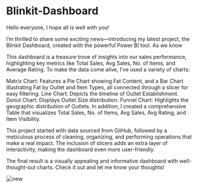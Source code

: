 # Blinkit-Dashboard


Hello everyone, I hope all is well with you!

I’m thrilled to share some exciting news—introducing my latest project, the Blinkit Dashboard, created with the powerful Power BI tool. As we know 

This dashboard is a treasure trove of insights into our sales performance, highlighting key metrics like Total Sales, Avg Sales, No. of Items, and Average Rating. To make the data come alive, I’ve used a variety of charts:

Matrix Chart: Features a Pie Chart showing Fat Content, and a Bar Chart illustrating Fat by Outlet and Item Types, all connected through a slicer for easy filtering.
Line Chart: Depicts the timeline of Outlet Establishment.
Donut Chart: Displays Outlet Size distribution.
Funnel Chart: Highlights the geographic distribution of Outlets.
In addition, I created a comprehensive Table that visualizes Total Sales, No. of Items, Avg Sales, Avg Rating, and Item Visibility.

This project started with data sourced from GitHub, followed by a meticulous process of cleaning, organizing, and performing operations that make a real impact. The inclusion of slicers adds an extra layer of interactivity, making the dashboard even more user-friendly.

The final result is a visually appealing and informative dashboard with well-thought-out charts. Check it out and let me know your thoughts!


![new](https://github.com/Karishma48/Blinkit-Dashboard/assets/168215245/20e0193d-9e4e-4dfe-8a99-f5dbc0333fff)
